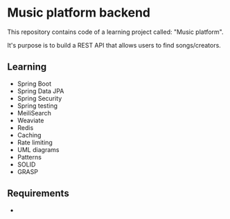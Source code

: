# Music platform backend

This repository contains code of a learning project called: "Music platform".

It's purpose is to build a REST API that allows users to find songs/creators.

## Learning

- Spring Boot
- Spring Data JPA
- Spring Security
- Spring testing
- MeiliSearch
- Weaviate
- Redis
- Caching
- Rate limiting
- UML diagrams
- Patterns
- SOLID
- GRASP

## Requirements

- 
